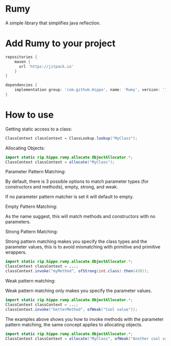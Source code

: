 # Rumy
A simple library that simplifies java reflection.

# Add Rumy to your project
```groovy
repositories {
    maven {
      url 'https://jitpack.io'
    }
}
```
```groovy
dependencies {
    implementation group: 'com.github.Hippo', name: 'Rumy', version: '1.1.0'
}
```

# How to use
Getting static access to a class:
```java
ClassContext classContext = ClassLookup.lookup("MyClass");
```

Allocating Objects:

```java
import static rip.hippo.rumy.allocate.ObjectAllocator.*;
ClassContext classContext = allocate("MyClass");
```

Parameter Pattern Matching:

By default, there is 3 possible options to match parameter types (for constructors and methods), empty, strong, and weak.

If no parameter pattern matcher is set it will default to empty.

Empty Pattern Matching:

As the name suggest, this will match methods and constructors with no parameters.

Strong Pattern Matching:

Strong pattern matching makes you specify the class types and the parameter values, this is to avoid mismatching with primitive and primitive wrappers.

```java
import static rip.hippo.rumy.allocate.ObjectAllocator.*;
ClassContext classContext = ...;
classContext.invoke("myMethod", ofStrong(int.class).then(420));
```

Weak pattern matching:

Weak pattern matching only makes you specify the parameter values.

```java
import static rip.hippo.rumy.allocate.ObjectAllocator.*;
ClassContext classContext = ...;
classContext.invoke("betterMethod", ofWeak("Cool value"));
```

The examples above shows you how to invoke methods with the parameter pattern matching, the same concept applies to allocating objects.

```java
import static rip.hippo.rumy.allocate.ObjectAllocator.*;
ClassContext classContext = allocate("MyClass", ofWeak("Another cool value"));
```